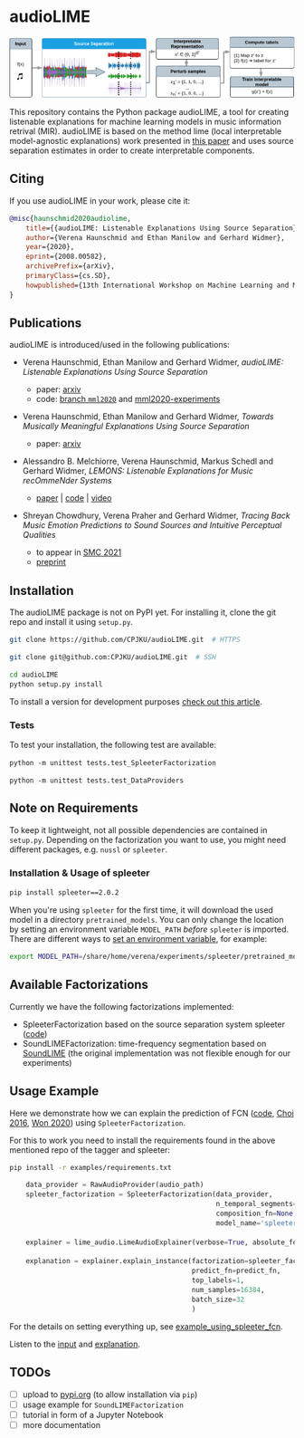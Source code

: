# audioLIME

![](imgs/audiolime.png)

This repository contains the Python package audioLIME, a tool for creating listenable explanations
for machine learning models in music information retrival (MIR).
audioLIME is based on the method lime (local interpretable model-agnostic explanations) work 
presented in [this paper](https://arxiv.org/abs/1602.04938) and uses source separation estimates in
order to create interpretable components.

## Citing

If you use audioLIME in your work, please cite it:

```bibtex
@misc{haunschmid2020audiolime,
    title={{audioLIME: Listenable Explanations Using Source Separation}},
    author={Verena Haunschmid and Ethan Manilow and Gerhard Widmer},
    year={2020},
    eprint={2008.00582},
    archivePrefix={arXiv},
    primaryClass={cs.SD},
    howpublished={13th International Workshop on Machine Learning and Music}
}
```

## Publications

audioLIME is introduced/used in the following publications:

* Verena Haunschmid, Ethan Manilow and Gerhard Widmer, *audioLIME: Listenable Explanations Using Source Separation* 
  * paper: [arxiv](https://arxiv.org/abs/2008.00582)
  * code: [branch `mml2020`](https://github.com/CPJKU/audioLIME/tree/mml2020) and [mml2020-experiments](https://github.com/expectopatronum/mml2020-experiments/)

* Verena Haunschmid, Ethan Manilow and Gerhard Widmer, *Towards Musically Meaningful Explanations Using Source Separation* 
  * paper: [arxiv](https://arxiv.org/abs/2009.02051)

* Alessandro B. Melchiorre, Verena Haunschmid, Markus Schedl and Gerhard Widmer, *LEMONS: Listenable Explanations for Music recOmmeNder Systems*
    * [paper](https://www.springerprofessional.de/en/lemons-listenable-explanations-for-music-recommender-systems/19017596) | [code](https://github.com/CPJKU/LEMONS) | [video](https://www.youtube.com/watch?v=giSPrPnZ7mc)

* Shreyan Chowdhury, Verena Praher and Gerhard Widmer, *Tracing Back Music Emotion Predictions to Sound Sources and Intuitive Perceptual Qualities*
    * to appear in [SMC 2021](https://smc2021conference.org/)
    * [preprint](https://arxiv.org/abs/2106.07787)


## Installation

The audioLIME package is not on PyPI yet. For installing it, clone the git repo and install it using 
`setup.py`.

```sh
git clone https://github.com/CPJKU/audioLIME.git  # HTTPS
```

```sh
git clone git@github.com:CPJKU/audioLIME.git  # SSH
```

```sh
cd audioLIME
python setup.py install
```

To install a version for development purposes 
[check out this article](http://naoko.github.io/your-project-install-pip-setup/).

### Tests

To test your installation, the following test are available:

`python -m unittest tests.test_SpleeterFactorization`

`python -m unittest tests.test_DataProviders`

## Note on Requirements

To keep it lightweight, not all possible dependencies are contained in `setup.py`. 
Depending on the factorization you want to use, you might need different packages, 
e.g. `nussl` or `spleeter`. 

### Installation & Usage of spleeter

```sh
pip install spleeter==2.0.2
```
When you're using `spleeter` for the first time, it will download the used model in a directory
`pretrained_models`. You can only change the location by setting an environment variable 
`MODEL_PATH` *before* `spleeter` is imported. There are different ways to 
[set an environment variable](https://www.serverlab.ca/tutorials/linux/administration-linux/how-to-set-environment-variables-in-linux/),
for example:

```sh
export MODEL_PATH=/share/home/verena/experiments/spleeter/pretrained_models/
```

## Available Factorizations

Currently we have the following factorizations implemented:

* SpleeterFactorization based on the source separation system spleeter 
([code](https://github.com/deezer/spleeter/))
* SoundLIMEFactorization: time-frequency segmentation based on 
[SoundLIME](https://github.com/saum25/SoundLIME) 
(the original implementation was not flexible enough for our experiments)

## Usage Example

Here we demonstrate how we can explain the prediction of 
FCN ([code](https://github.com/minzwon/sota-music-tagging-models), 
[Choi 2016](https://arxiv.org/abs/1606.00298), 
[Won 2020](https://arxiv.org/abs/2006.00751)) using `SpleeterFactorization`.

For this to work you need to install the requirements found in the above mentioned repo of 
the tagger and spleeter:
```sh
pip install -r examples/requirements.txt
```

```python
    data_provider = RawAudioProvider(audio_path)
    spleeter_factorization = SpleeterFactorization(data_provider,
                                                   n_temporal_segments=10,
                                                   composition_fn=None,
                                                   model_name='spleeter:5stems')

    explainer = lime_audio.LimeAudioExplainer(verbose=True, absolute_feature_sort=False)

    explanation = explainer.explain_instance(factorization=spleeter_factorization,
                                             predict_fn=predict_fn,
                                             top_labels=1,
                                             num_samples=16384,
                                             batch_size=32
                                             )
```

For the details on setting everything up, see 
[example_using_spleeter_fcn](examples/example_using_spleeter_fcn.py).

Listen to the [input](https://soundcloud.com/veroamilbe/hop-along-sister-input) 
and [explanation](https://soundcloud.com/veroamilbe/hop-along-sister-explanation).

## TODOs

* [ ] upload to [pypi.org](https://pypi.org) (to allow installation via `pip`)
* [ ] usage example for `SoundLIMEFactorization`
* [ ] tutorial in form of a Jupyter Notebook
* [ ] more documentation

